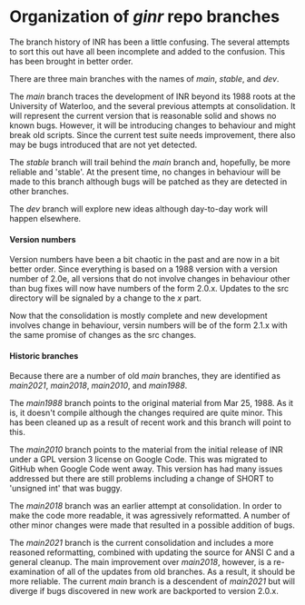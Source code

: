 # Organization of *ginr* repo branches

The branch history of INR has been a little confusing.
The several attempts to sort this out have all been incomplete and
added to the confusion.
This has been brought in better order.

There are three main branches with the names of *main*, *stable*, and *dev*.

The *main* branch traces the development of INR beyond its 1988 roots at the
University of Waterloo, and the several previous attempts at consolidation.
It will represent the current version that is reasonable solid and shows no
known bugs.
However, it will be introducing changes to behaviour and might break old
scripts.
Since the current test suite needs improvement, there also may be bugs
introduced that are not yet detected.

The *stable* branch will trail behind the *main* branch and, hopefully, be
more reliable and 'stable'.
At the present time, no changes in behaviour will be made to this branch
although bugs will be patched as they are detected in other branches.

The *dev* branch will explore new ideas although day-to-day work will happen
elsewhere.

#### Version numbers

Version numbers have been a bit chaotic in the past and are now in a bit
better order.
Since everything is based on a 1988 version with a version number of 2.0e,
all versions that do not involve changes in behaviour other than bug
fixes will now have numbers of the form 2.0.x.
Updates to the src directory will be signaled by a change to the *x* part.

Now that the consolidation is mostly complete and new development involves
change in behaviour, versin numbers will be of the form 2.1.x with the
same promise of changes as the src changes.

#### Historic branches

Because there are a number of old *main* branches, they are identified
as *main2021*, *main2018*, *main2010*, and *main1988*.

The *main1988* branch points to the original material from Mar 25, 1988.
As it is, it doesn't compile although the changes required are quite minor.
This has been cleaned up as a result of recent work and this branch will
point to this.

The *main2010* branch points to the material from the initial release of
INR under a GPL version 3 license on Google Code.
This was migrated to GitHub when Google Code went away.
This version has had many issues addressed but there are still problems
including a change of SHORT to 'unsigned int' that was buggy.

The *main2018* branch was an earlier attempt at consolidation.
In order to make the code more readable, it was agressively reformatted.
A number of other minor changes were made that resulted in a possible
addition of bugs.

The *main2021* branch is the current consolidation and includes a more
reasoned reformatting, combined with updating the source for ANSI C and
a general cleanup.
The main improvement over *main2018*, however, is a re-examination of all
of the updates from old branches.
As a result, it should be more reliable.
The current *main* branch is a descendent of *main2021* but will diverge
if bugs discovered in new work are backported to version 2.0.x.

